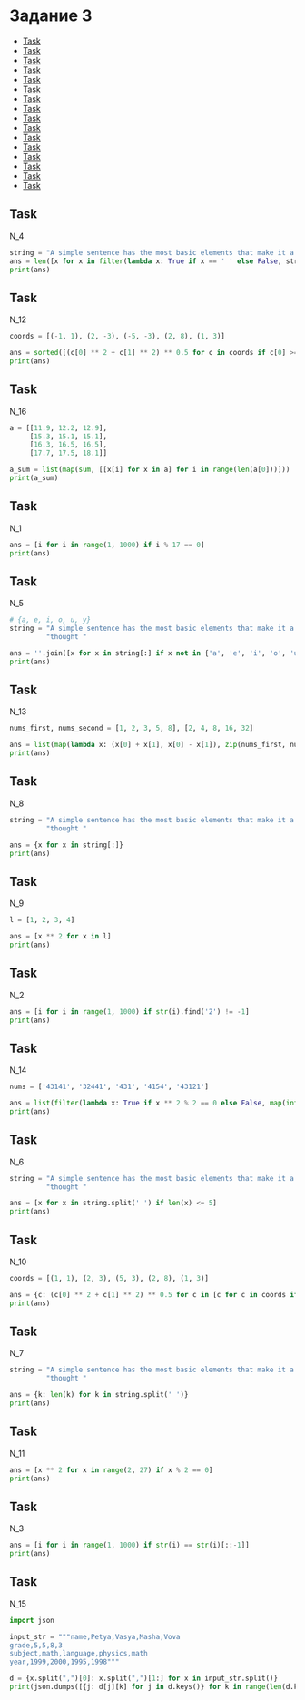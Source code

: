 # Задание 3

+ [Task](#Task)
+ [Task](#Task)
+ [Task](#Task)
+ [Task](#Task)
+ [Task](#Task)
+ [Task](#Task)
+ [Task](#Task)
+ [Task](#Task)
+ [Task](#Task)
+ [Task](#Task)
+ [Task](#Task)
+ [Task](#Task)
+ [Task](#Task)
+ [Task](#Task)
+ [Task](#Task)
+ [Task](#Task)

## Task

 N_4

```python
string = "A simple sentence has the most basic elements that make it a sentence: a subject a verb and a completed thought"
ans = len([x for x in filter(lambda x: True if x == ' ' else False, string[:])])
print(ans)
```

## Task

 N_12

```python
coords = [(-1, 1), (2, -3), (-5, -3), (2, 8), (1, 3)]

ans = sorted([(c[0] ** 2 + c[1] ** 2) ** 0.5 for c in coords if c[0] >= 0 and c[1] >= 0])[-1]
print(ans)
```

## Task

 N_16

```python
a = [[11.9, 12.2, 12.9],
     [15.3, 15.1, 15.1],
     [16.3, 16.5, 16.5],
     [17.7, 17.5, 18.1]]

a_sum = list(map(sum, [[x[i] for x in a] for i in range(len(a[0]))]))
print(a_sum)
```

## Task

 N_1

```python
ans = [i for i in range(1, 1000) if i % 17 == 0]
print(ans)
```

## Task

 N_5

```python
# {a, e, i, o, u, y}
string = "A simple sentence has the most basic elements that make it a sentence: a subject a verb and a completed " \
         "thought "

ans = ''.join([x for x in string[:] if x not in {'a', 'e', 'i', 'o', 'u', 'y'}])
print(ans)

```

## Task

 N_13

```python
nums_first, nums_second = [1, 2, 3, 5, 8], [2, 4, 8, 16, 32]

ans = list(map(lambda x: (x[0] + x[1], x[0] - x[1]), zip(nums_first, nums_second)))
print(ans)
```

## Task

 N_8

```python
string = "A simple sentence has the most basic elements that make it a sentence: a subject a verb and a completed " \
         "thought "

ans = {x for x in string[:]}
print(ans)
```

## Task

 N_9

```python
l = [1, 2, 3, 4]

ans = [x ** 2 for x in l]
print(ans)
```

## Task

 N_2

```python
ans = [i for i in range(1, 1000) if str(i).find('2') != -1]
print(ans)

```

## Task

 N_14

```python
nums = ['43141', '32441', '431', '4154', '43121']

ans = list(filter(lambda x: True if x ** 2 % 2 == 0 else False, map(int, nums)))
print(ans)
```

## Task

 N_6

```python
string = "A simple sentence has the most basic elements that make it a sentence: a subject a verb and a completed " \
         "thought "

ans = [x for x in string.split(' ') if len(x) <= 5]
print(ans)
```

## Task

 N_10

```python
coords = [(1, 1), (2, 3), (5, 3), (2, 8), (1, 3)]

ans = {c: (c[0] ** 2 + c[1] ** 2) ** 0.5 for c in [c for c in coords if (c[0] * 5 - 2) == c[1]]}
print(ans)

```

## Task

 N_7

```python
string = "A simple sentence has the most basic elements that make it a sentence: a subject a verb and a completed " \
         "thought "

ans = {k: len(k) for k in string.split(' ')}
print(ans)

```

## Task

 N_11

```python
ans = [x ** 2 for x in range(2, 27) if x % 2 == 0]
print(ans)
```

## Task

 N_3

```python
ans = [i for i in range(1, 1000) if str(i) == str(i)[::-1]]
print(ans)
```

## Task

 N_15

```python
import json

input_str = """name,Petya,Vasya,Masha,Vova
grade,5,5,8,3
subject,math,language,physics,math
year,1999,2000,1995,1998"""

d = {x.split(",")[0]: x.split(",")[1:] for x in input_str.split()}
print(json.dumps([{j: d[j][k] for j in d.keys()} for k in range(len(d.keys()))], indent=2))

```
